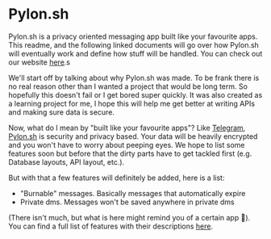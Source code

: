 # Pylon.sh

Pylon.sh is a privacy oriented messaging app built like your favourite apps. This
readme, and the following linked documents will go over how Pylon.sh will eventually
work and define how stuff will be handled. You can check out our website [here](https://pylon.sh).s

We'll start off by talking about why Pylon.sh was made. To be frank there is no
real reason other than I wanted a project that would be long term. So hopefully this
doesn't fail or I get bored super quickly. It was also created as a learning project
for me, I hope this will help me get better at writing APIs and making sure data is secure.

Now, what do I mean by "built like your favourite apps"? Like [Telegram](https://telegram.org),
[Pylon.sh](https://pylon.sh) is security and privacy based. Your data will be heavily
encrypted and you won't have to worry about peeping eyes. We hope to list some features
soon but before that the dirty parts have to get tackled first (e.g. Database layouts, API layout, etc.).

But with that a few features will definitely be added, here is a list:
- "Burnable" messages. Basically messages that automatically expire
- Private dms. Messages won't be saved anywhere in private dms  

(There isn't much, but what is here might remind you of a certain app 👀).
You can find a full list of features with their descriptions [here](pages/Features.md).